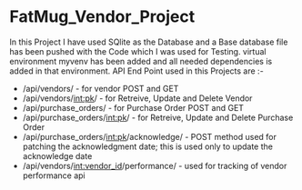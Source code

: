 # FatMug_Vendor_Project

In this Project I have used SQlite as the Database and a Base database file has been pushed with the Code which I was used for Testing.
virtual environment myvenv has been added and all needed dependencies is added in that environment.
API End Point used in this Projects are :-
 -  /api/vendors/ - for vendor POST and GET
 -  /api/vendors/<int:pk>/ - for Retreive, Update and Delete Vendor
 -  /api/purchase_orders/ - for Purchase Order POST and GET
 - /api/purchase_orders/<int:pk>/ - for Retreive, Update and Delete Purchase Order
 - /api/purchase_orders/<int:pk>/acknowledge/ - POST method used for patching the acknowledgment date; this is used only to update the acknowledge date
 - /api/vendors/<int:vendor_id>/performance/ - used for tracking of vendor performance api
